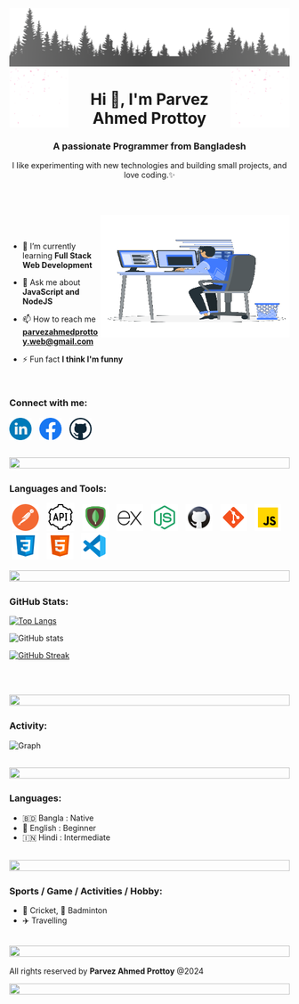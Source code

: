 ![logo](./assets/forest.png)
<img align="left" src="./assets/gift.gif" width="21%" style="display:inline;"><img align="right" src="./assets/gift.gif" width="21%" style="display:inline;">

<h1 align="center">Hi 👋, I'm Parvez Ahmed Prottoy</h1>
<h3 align="center">A passionate Programmer from Bangladesh</h3>
<p align="center">I like experimenting with new technologies and building small projects, and love coding.✨</p>

<br><br>

<img align="right" alt="Coding" width="340" height="220" src="./assets/coding.gif">
<br><br>

<!-- - 🔭 I’m currently working on **UA IT(JKH IT)** -->

- 🌱 I’m currently learning **Full Stack Web Development**

- 💬 Ask me about **JavaScript and NodeJS**

- 📫 How to reach me **parvezahmedprottoy.web@gmail.com**

- ⚡ Fun fact **I think I'm funny**

<br>

<h3 align="left">Connect with me:</h3>
<p align="left">
<a style="margin-right:10px" href="https://www.linkedin.com/in/parvez-ahmed-prottoy-094048272/" target="blank"><img align="center" src="./assets/linkedin.png" alt="parvez-ahmed-prottoy" width="40" /></a>
<a style="margin-right:10px" href="https://www.facebook.com/profile.php?id=100091923693667" target="blank"><img align="center" src="./assets/facebook.png" alt="parvez-ahmed-prottoy" width="40" /></a>
<a href="https://github.com/parvez-ahmed-prottoy-web" target="blank"><img align="center" src="./assets/social.png" alt="supun.nanayakkaraii" width="40" /></a>
</p>
<br>

<img src="https://i.imgur.com/dBaSKWF.gif" height="20" width="100%">

<h3 align="left">Languages and Tools:</h3>

<div align="left">
<img alt="postman" title="postman" hspace="5" src="./assets/skills/icons8-postman-is-the-only-complete-api-development-environment-48.png" />
<img alt="rest-api" title="rest-api" hspace="5" src="./assets/skills/icons8-rest-api-50.png" />
<img alt="mongodb" title="mongodb" hspace="5" src="./assets/skills/icons8-mongodb-48.png" />
<img alt="express" title="expressjs" hspace="5" src="./assets/skills/icons8-express-js-48.png" />
<img alt="nodejs" title="nodejs" hspace="5" src="./assets/skills/icons8-nodejs-48 (1).png" />
<img alt="github" title="github" hspace="5" src="./assets/skills/icons8-github-48.png" />
<img alt="git" title="git" hspace="5" src="./assets/skills/icons8-git-48.png" />
<img alt="javaScript" title="javaScript" hspace="5" src="./assets/skills/icons8-js-48.png" />
<img alt="css3" title="css3" hspace="5" src="./assets/skills/icons8-css-48.png" />
<img alt="html5" title="html" hspace="5" src="./assets/skills/icons8-html-48.png" />
<img alt="visual-studio-code" title="visual" hspace="5" src="./assets/skills/icons8-visual-studio-code-2019-48.png" />
</div>

<br/>

<img src="https://i.imgur.com/dBaSKWF.gif" height="20" width="100%">

<h3 align="left">GitHub Stats:</h3>
<div align="left">

[![Top Langs](https://github-readme-stats.vercel.app/api/top-langs/?username=parvez-ahmed-prottoy-web)](https://github.com/anuraghazra/github-readme-stats)

![GitHub stats](https://github-readme-stats.vercel.app/api?username=parvez-ahmed-prottoy-web&theme=midnight-purple&show_icons=true&show=reviews,prs_merged,prs_merged_percentage&hide=contribs,issues)

[![GitHub Streak](https://streak-stats.demolab.com/?user=parvez-ahmed-prottoy-web&theme=midnight-purple)](https://git.io/streak-stats)

</div>

<br><br>

<img src="https://i.imgur.com/dBaSKWF.gif" height="20" width="100%">

<h3 align="left">Activity:</h3>

![Graph](https://github-readme-activity-graph.vercel.app/graph?username=parvez-ahmed-prottoy-web&custom_title=Supun's%20GitHub%20Activity%20Graph&bg_color=0D1117&color=7F3FBF&line=7F3FBF&point=7F3FBF&area_color=FFFFFF&title_color=FFFFFF&area=true)
<br><br>

<img src="https://i.imgur.com/dBaSKWF.gif" height="20" width="100%">

<h3 align="left">Languages:</h3>

- 🇧🇩 Bangla : Native
- 🏴󠁧󠁢󠁥󠁮󠁧󠁿 English : Beginner
- 🇮🇳 Hindi : Intermediate
  <br><br>

<img src="https://i.imgur.com/dBaSKWF.gif" height="20" width="100%">

<h3 align="left">Sports / Game / Activities / Hobby:</h3>

- 🏏 Cricket, 🏸 Badminton
- ✈️ Travelling
  <br><br>

<img src="https://i.imgur.com/dBaSKWF.gif" height="20" width="100%">

All rights reserved by **Parvez Ahmed Prottoy** @2024

<img src="https://i.imgur.com/dBaSKWF.gif" height="20" width="100%">

